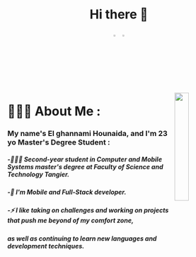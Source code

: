 <h1 align="center">Hi there 👋</h1>
<p align="center">
  <a href="https://www.linkedin.com/in/el-ghannami-hounaida-a35202216/"><img src="https://cdn-icons-png.flaticon.com/512/174/174857.png" width="3%"/></a>
  <a href="https://www.linkedin.com/in/el-ghannami-hounaida-a35202216/"><img src="https://cdn-icons-png.flaticon.com/512/942/942925.png" width="3%"/></a>
  </p>
  <img src="https://img.freepik.com/vecteurs-libre/illustration-concept-conception-interaction_114360-1442.jpg?w=740&t=st=1669754518~exp=1669755118~hmac=597b5b2043df8c34de457b141bf0a73a122c3dfd396fc6ce8e040f7089c7c06f" align="right" width="25%"/>
  
# 👩🏻‍🦰 About Me :
### My name's El ghannami Hounaida, and I'm 23 yo Master's Degree Student :

##### -👨🏻‍🎓 Second-year student in Computer and Mobile Systems master's degree at Faculty of Science and Technology Tangier.
##### -🔭 I'm Mobile and Full-Stack developer.
##### -⚡ I like taking on challenges and working on projects that push me beyond of my comfort zone,
##### as well as continuing to learn new languages and development techniques.


